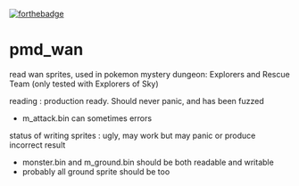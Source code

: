 [![forthebadge](https://forthebadge.com/images/badges/uses-git.svg)](https://forthebadge.com)

# pmd_wan
read wan sprites, used in pokemon mystery dungeon: Explorers and Rescue Team (only tested with Explorers of Sky)

reading : production ready. Should never panic, and has been fuzzed

- m_attack.bin can sometimes errors

status of writing sprites : ugly, may work but may panic or produce incorrect result
- monster.bin and m_ground.bin should be both readable and writable
- probably all ground sprite should be too